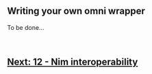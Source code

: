 ## Writing your own omni wrapper

To be done...

<br>

## [Next: 12 - Nim interoperability](12_nim_interop.md)